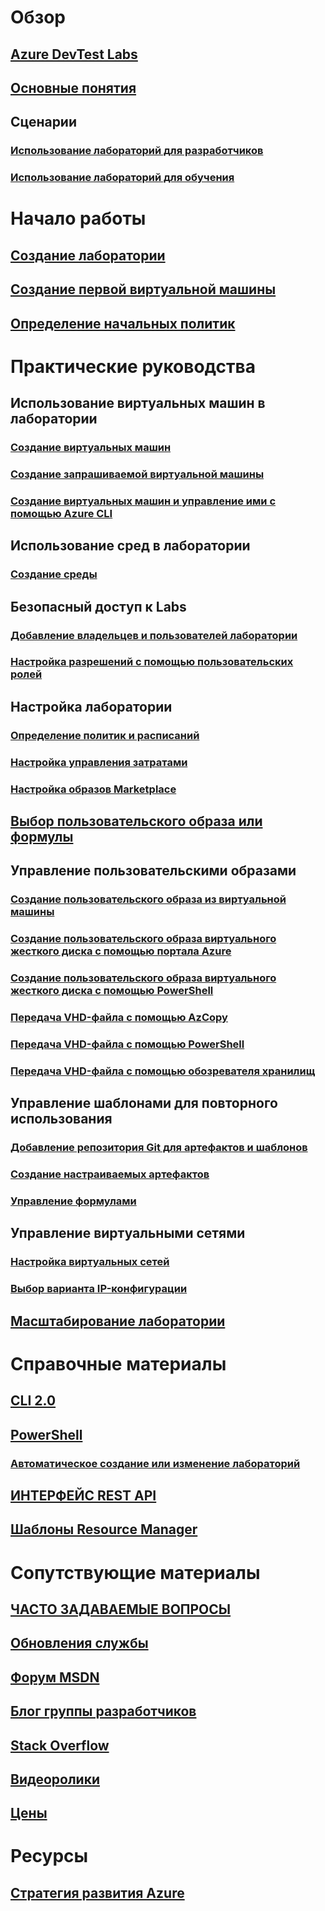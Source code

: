 

# Обзор


## [Azure DevTest Labs](devtest-lab-overview.md)


## [Основные понятия](devtest-lab-concepts.md)


## Сценарии


### [Использование лабораторий для разработчиков](devtest-lab-developer-lab.md)


### [Использование лабораторий для обучения](devtest-lab-training-lab.md)



# Начало работы


## [Создание лаборатории](devtest-lab-create-lab.md)


## [Создание первой виртуальной машины](devtest-lab-create-first-vm.md)


## [Определение начальных политик](devtest-lab-get-started-with-lab-policies.md)



# Практические руководства


## Использование виртуальных машин в лаборатории


### [Создание виртуальных машин](devtest-lab-add-vm.md)


### [Создание запрашиваемой виртуальной машины](devtest-lab-add-claimable-vm.md)


### [Создание виртуальных машин и управление ими с помощью Azure CLI](devtest-lab-vmcli.md)



## Использование сред в лаборатории


### [Создание среды](devtest-lab-create-environment-from-arm.md)



## Безопасный доступ к Labs


### [Добавление владельцев и пользователей лаборатории](devtest-lab-add-devtest-user.md)


### [Настройка разрешений с помощью пользовательских ролей](devtest-lab-grant-user-permissions-to-specific-lab-policies.md)



## Настройка лаборатории


### [Определение политик и расписаний](devtest-lab-set-lab-policy.md)


### [Настройка управления затратами](devtest-lab-configure-cost-management.md)


### [Настройка образов Marketplace](devtest-lab-configure-marketplace-images.md)



## [Выбор пользовательского образа или формулы](devtest-lab-comparing-vm-base-image-types.md)



## Управление пользовательскими образами


### [Создание пользовательского образа из виртуальной машины](devtest-lab-create-custom-image-from-vm-using-portal.md)


### [Создание пользовательского образа виртуального жесткого диска с помощью портала Azure](devtest-lab-create-template.md)


### [Создание пользовательского образа виртуального жесткого диска с помощью PowerShell](devtest-lab-create-custom-image-from-vhd-using-powershell.md)


### [Передача VHD-файла с помощью AzCopy](devtest-lab-upload-vhd-using-azcopy.md)


### [Передача VHD-файла с помощью PowerShell](devtest-lab-upload-vhd-using-powershell.md)


### [Передача VHD-файла с помощью обозревателя хранилищ](devtest-lab-upload-vhd-using-storage-explorer.md)



## Управление шаблонами для повторного использования


### [Добавление репозитория Git для артефактов и шаблонов](devtest-lab-add-artifact-repo.md)


### [Создание настраиваемых артефактов](devtest-lab-artifact-author.md)


### [Управление формулами](devtest-lab-manage-formulas.md)



## Управление виртуальными сетями


### [Настройка виртуальных сетей](devtest-lab-configure-vnet.md)


### [Выбор варианта IP-конфигурации](devtest-lab-shared-ip.md)



## [Масштабирование лаборатории](devtest-lab-scale-lab.md)



# Справочные материалы


## [CLI 2.0](/cli/azure/lab)


## [PowerShell](/powershell/module/azurerm.devtestlabs/#devtest_labs)


### [Автоматическое создание или изменение лабораторий](devtest-lab-use-arm-and-powershell-for-lab-resources.md)


## [ИНТЕРФЕЙС REST API](https://docs.microsoft.com/rest/api/dtl/)


## [Шаблоны Resource Manager](https://github.com/Azure/azure-devtestlab/tree/master/Samples)




# Сопутствующие материалы


## [ЧАСТО ЗАДАВАЕМЫЕ ВОПРОСЫ](devtest-lab-faq.md)


## [Обновления службы](https://azure.microsoft.com/updates/?product=devtest-lab)


## [Форум MSDN](https://social.msdn.microsoft.com/Forums/en-US/home?forum=AzureDevTestLabs)


## [Блог группы разработчиков](https://blogs.msdn.microsoft.com/devtestlab/)


## [Stack Overflow](http://stackoverflow.com/questions/tagged/azure-devtest-labs)


## [Видеоролики](https://azure.microsoft.com/documentation/videos/index/?services=devtest-lab)


## [Цены](https://azure.microsoft.com/pricing/details/devtest-lab/)


# Ресурсы


## [Стратегия развития Azure](https://azure.microsoft.com/roadmap/)

